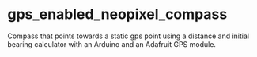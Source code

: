 # gps_enabled_neopixel_compass
Compass that points towards a static gps point using a distance and initial bearing calculator with an Arduino and an Adafruit GPS module.
